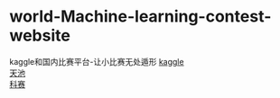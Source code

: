 # world-Machine-learning-contest-website
kaggle和国内比赛平台-让小比赛无处遁形
[kaggle](www.kaggle.com)  
[天池](https://tianchi.aliyun.com/home/)  
[科赛](https://www.kesci.com/)  

